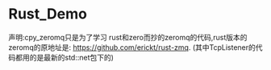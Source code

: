 # Rust_Demo
声明:cpy_zeromq只是为了学习
rust和zero而抄的zeromq的代码,rust版本的zeromq的原地址是:
https://github.com/erickt/rust-zmq.
(其中TcpListener的代码都用的是最新的std::net包下的)
